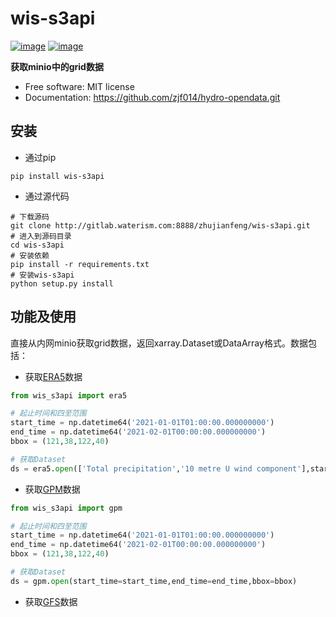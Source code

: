 # wis-s3api


[![image](https://img.shields.io/pypi/v/wis-s3api.svg)](https://pypi.python.org/pypi/wis-s3api)
[![image](https://img.shields.io/conda/vn/conda-forge/wis-s3api.svg)](https://anaconda.org/conda-forge/wis-s3api)


**获取minio中的grid数据**


-   Free software: MIT license
-   Documentation: https://github.com/zjf014/hydro-opendata.git
    
## 安装

- 通过pip

```shell
pip install wis-s3api
```

- 通过源代码

```shell
# 下载源码
git clone http://gitlab.waterism.com:8888/zhujianfeng/wis-s3api.git
# 进入到源码目录
cd wis-s3api
# 安装依赖
pip install -r requirements.txt
# 安装wis-s3api
python setup.py install
```



## 功能及使用

直接从内网minio获取grid数据，返回xarray.Dataset或DataArray格式。数据包括：

- 获取[ERA5](http://gitlab.waterism.com:8888/zhujianfeng/wis-data-catalog#ecmwf-reanalysis-v5)数据
```python
from wis_s3api import era5

# 起止时间和四至范围
start_time = np.datetime64('2021-01-01T01:00:00.000000000')
end_time = np.datetime64('2021-02-01T00:00:00.000000000')
bbox = (121,38,122,40)

# 获取Dataset
ds = era5.open(['Total precipitation','10 metre U wind component'],start_time=start_time,end_time=end_time,bbox=bbox)
```


- 获取[GPM](http://gitlab.waterism.com:8888/zhujianfeng/wis-data-catalog#global-precipitation-measurement)数据
```python
from wis_s3api import gpm

# 起止时间和四至范围
start_time = np.datetime64('2021-01-01T01:00:00.000000000')
end_time = np.datetime64('2021-02-01T00:00:00.000000000')
bbox = (121,38,122,40)

# 获取Dataset
ds = gpm.open(start_time=start_time,end_time=end_time,bbox=bbox)
```


- 获取[GFS](http://gitlab.waterism.com:8888/zhujianfeng/wis-data-catalog#the-global-forecast-system)数据